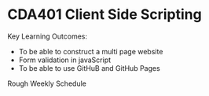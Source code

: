 # CDA401 Client Side Scripting 


Key Learning Outcomes:

- To be able to construct a multi page website
- Form validation in javaScript
- To be able to use GitHuB and GitHub Pages

Rough Weekly Schedule


